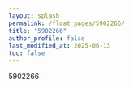 ```yaml
---
layout: splash
permalink: /float_pages/5902266/
title: "5902266"
author_profile: false
last_modified_at: 2025-06-13
toc: false
---
```

 
5902266
